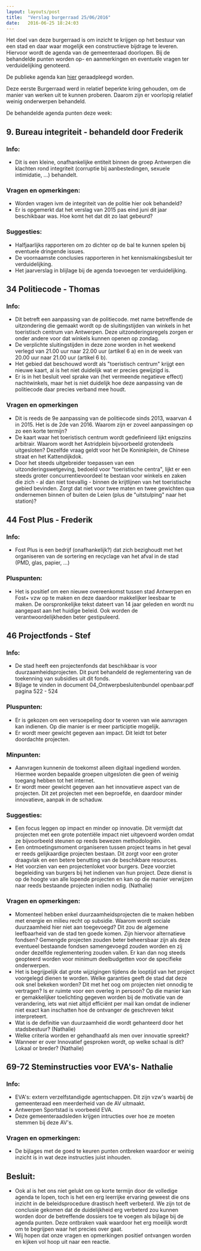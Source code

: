 ```yaml
---
layout: layouts/post
title:  "Verslag burgerraad 25/06/2016"
date:   2016-06-25 18:24:03
---
```


Het doel van deze burgerraad is om inzicht te krijgen op het bestuur van een stad en daar waar mogelijk een constructieve bijdrage te leveren. Hiervoor wordt de agenda van de gemeenteraad doorlopen. Bij de behandelde punten worden op- en aanmerkingen en eventuele vragen ter verduidelijking genoteerd. 

De publieke agenda kan [hier][agenda] geraadpleegd worden.

Deze eerste Burgerraad werd in relatief beperkte kring gehouden, om de manier van werken uit te kunnen proberen. Daarom zijn er voorlopig relatief weinig onderwerpen behandeld.

De behandelde agenda punten deze week:
    
## 9. Bureau integriteit - behandeld door Frederik

### Info:
* Dit is een kleine, onafhankelijke entiteit binnen de groep Antwerpen die klachten rond integriteit (corruptie bij aanbestedingen, sexuele intimidatie, ...) behandelt.
    
### Vragen en opmerkingen:
* Worden vragen ivm de integriteit van de politie hier ook behandeld?
* Er is opgemerkt dat het verslag van 2015 pas eind juni dit jaar beschikbaar was. Hoe komt het dat dit zo laat gebeurd? 
    
### Suggesties:
* Halfjaarlijks rapporteren om zo dichter op de bal te kunnen spelen bij eventuele dringende issues.
* De voornaamste conclusies rapporteren in het kennismakingsbesluit ter verduidelijking.
* Het jaarverslag in blijlage bij de agenda toevoegen ter verduidelijking.
    
## 34 Politiecode - Thomas

### Info:
* Dit betreft een aanpassing van de politiecode. met name betreffende de uitzondering die gemaakt wordt op de sluitingstijden van winkels in het toeristisch centrum van Antwerpen. Deze uitzonderingsregels zorgen er onder andere voor dat winkels kunnen openen op zondag.
* De verplichte sluitingstijden in deze zone worden in het weekend verlegd van 21.00 uur naar 22.00 uur (artikel 6 a) en in de week van 20.00 uur naar 21.00 uur (artikel 6 b).
* Het gebied dat beschouwd wordt als "toeristisch centrum" krijgt een nieuwe kaart, al is het niet duidelijk wat er precies gewijzigd is.
* Er is in het besluit veel sprake van (het vermeende negatieve effect) nachtwinkels, maar het is niet duidelijk hoe deze aanpassing van de politiecode daar precies verband mee houdt.
    
### Vragen en opmerkingen
* Dit is reeds de 9e aanpassing van de politiecode sinds 2013, waarvan 4 in 2015. Het is de 2de van 2016. Waarom zijn er zoveel aanpassingen op zo een korte termijn?
* De kaart waar het toeristisch centrum wordt gedefinieerd lijkt enigszins arbitrair. Waarom wordt het Astridplein bijvoorbeeld grotendeels uitgesloten? Dezelfde vraag geldt voor het De Koninkplein, de Chinese straat en het Kattendijkdok.
* Door het steeds uitgebreider toepassen van een uitzonderingswetgeving, bedoeld voor "toeristische centra", lijkt er een steeds groter concurrentievoordeel te bestaan voor winkels en zaken die zich - al dan niet toevallig - binnen de krijtlijnen van het toeristische gebied bevinden. Zorgt dat niet voor twee maten en twee gewichten qua ondernemen binnen of buiten de Leien (plus de "uitstulping" naar het station)?
    
## 44 Fost Plus - Frederik

### Info:
* Fost Plus is een bedrijf (onafhankelijk?) dat zich bezighoudt met het organiseren van de sortering en recyclage van het afval in de stad (PMD, glas, papier, ...)
    
### Pluspunten:
* Het is positief om een nieuwe overeenkomst tussen stad Antwerpen en Fost+ vzw op te maken en deze daardoor makkelijker leesbaar te maken. De oorspronkelijke tekst dateert van 14 jaar geleden en wordt nu aangepast aan het huidige beleid.  Ook worden de verantwoordelijkheden beter gestipuleerd.
    
## 46 Projectfonds - Stef

### Info:
* De stad heeft een projectenfonds dat beschikbaar is voor duurzaamheidsprojecten. Dit punt behandeld de reglementering van de toekenning van subsidies uit dit fonds.
* Bijlage te vinden in document 04_Ontwerpbesluitenbundel openbaar.pdf pagina 522 - 524

### Pluspunten:
* Er is gekozen om een versoepeling door te voeren van wie aanvragen kan indienen. Op die manier is er meer participtie mogelijk.
* Er wordt meer gewicht gegeven aan impact. Dit leidt tot beter doordachte projecten.

### Minpunten:
* Aanvragen kunnenin de toekomst alleen digitaal ingediend worden. Hiermee worden bepaalde groepen uitgesloten die geen of weinig toegang hebben tot het internet.
* Er wordt meer gewicht gegeven aan het innovatieve aspect van de projecten. Dit zet projecten met een beproefde, en daardoor minder innovatieve, aanpak in de schaduw.
    
### Suggesties:
* Een focus leggen op impact en minder op innovatie. Dit vermijdt dat projecten met een grote potentiële impact niet uitgevoerd worden omdat ze bijvoorbeeld steunen op reeds bewezen methodologiën.
* Een ontmoetingsmoment organiseren tussen project teams in het geval er reeds gelijkaardige projecten bestaan. Dit zorgt voor een groter draagvlak en een betere benutting van de beschikbare resources.
* Het voorzien van een projectenloket voor burgers. Deze voorziet begeleiding van burgers bij het indienen van hun project. Deze dienst is op de hoogte van alle lopende projecten en kan op die manier verwijzen naar reeds bestaande projecten indien nodig. (Nathalie)
    
### Vragen en opmerkingen:
* Momenteel hebben enkel duurzaamheidsprojecten die te maken hebben met energie en milieu recht op subsidie. Waarom wordt sociale duurzaamheid hier niet aan toegevoegd? Dit zou de algemene leefbaarheid van de stad ten goede komen. Zijn hiervoor alternatieve fondsen? Gemengde projecten zouden beter beheersbaar zijn als deze eventueel bestaande fondsen samengevoegd zouden worden en zij onder dezelfde reglementering zouden vallen. Er kan dan nog steeds geopteerd worden voor minimum deelbudgetten voor de specifieke onderwerpen.
* Het is begrijpelijk dat grote wijzigingen tijdens de looptijd van het project voorgelegd dienen te worden. Welke garanties geeft de stad dat deze ook snel bekeken worden? Dit met het oog om projecten niet onnodig te vertragen? Is er ruimte voor een overleg in persoon? Op die manier kan er gemakkelijker toelichting gegeven worden bij de motivatie van de verandering, iets wat niet altijd efficiënt per mail kan omdat de indiener niet exact kan inschatten hoe de ontvanger de geschreven tekst interpreteert.
* Wat is de definitie van duurzaamheid die wordt gehanteerd door het stadsbestuur? (Nathalie) 
* Welke criteria worden er gehandhaafd als men over innovatie spreekt?
* Wanneer er over Innovatief gesproken wordt, op welke schaal is dit? Lokaal or breder? (Nathalie)
    

## 69-72 Steminstructies voor EVA's- Nathalie

### Info:
* EVA's: extern verzelfstandigde agentschappen. Dit zijn vzw's waarbij de gemeenteraad een meerderheid van de AV uitmaakt.
* Antwerpen Sportstad is voorbeeld EVA.
* Deze gemeenteraadsleden krijgen intructies over hoe ze moeten stemmen bij deze AV's.
    
### Vragen en opmerkingen:
* De bijlages met de goed te keuren punten ontbreken waardoor er weinig inzicht is in wat deze instructies juist inhouden.
    
## Besluit:
* Ook al is het ons niet gelukt om op korte termijn door de volledige agenda te lopen, toch is het een erg leerrijke ervaring geweest die ons inzicht in de beleidsprocedure drastisch heeft verbeterd. We zijn tot de conclusie gekomen dat de duidelijkheid erg verbeterd zou kunnen worden door de betreffende dossiers toe te voegen als bijlage bij de agenda punten. Deze ontbraken vaak waardoor het erg moeilijk wordt om te begrijpen waar het precies over gaat.
* Wij hopen dat onze vragen en opmerkingen positief ontvangen worden en kijken vol hoop uit naar een reactie.

[agenda]:      https://assets.antwerpen.be/srv/assets/api/download/9b0afad7-9c6d-40a7-807b-5a5d258727b3/20160627_GR_dagorde_openbare_zitting.pdf
